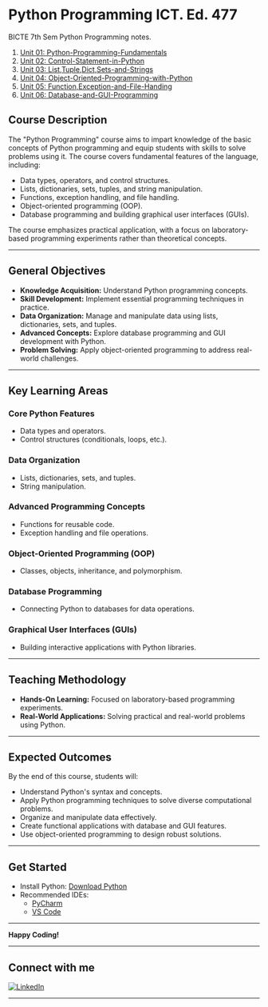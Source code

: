 # Python Programming ICT. Ed. 477
BICTE 7th Sem Python Programming notes.
1. [Unit 01: Python-Programming-Fundamentals](01-Python-Programming-Fundamentals.md)  
2. [Unit 02: Control-Statement-in-Python](02-Control-Statement-in-Python.md)  
3. [Unit 03: List,Tuple,Dict,Sets-and-Strings](03-List,Tuple,Dict,Sets-and-Strings.md)  
4. [Unit 04: Object-Oriented-Programming-with-Python](04-Object-Oriented-Programming-with-Python.md)  
5. [Unit 05: Function,Exception-and-File-Handing](05-Function-Exception-and-File-Handling.md)  
6. [Unit 06: Database-and-GUI-Programming](06-Database-and-GUI-Programming.md)  

## **Course Description**
The "Python Programming" course aims to impart knowledge of the basic concepts of Python programming and equip students with skills to solve problems using it. The course covers fundamental features of the language, including:
- Data types, operators, and control structures.
- Lists, dictionaries, sets, tuples, and string manipulation.
- Functions, exception handling, and file handling.
- Object-oriented programming (OOP).
- Database programming and building graphical user interfaces (GUIs).

The course emphasizes practical application, with a focus on laboratory-based programming experiments rather than theoretical concepts.

---

## **General Objectives**
- **Knowledge Acquisition:** Understand Python programming concepts.
- **Skill Development:** Implement essential programming techniques in practice.
- **Data Organization:** Manage and manipulate data using lists, dictionaries, sets, and tuples.
- **Advanced Concepts:** Explore database programming and GUI development with Python.
- **Problem Solving:** Apply object-oriented programming to address real-world challenges.

---

## **Key Learning Areas**
### **Core Python Features**
- Data types and operators.
- Control structures (conditionals, loops, etc.).

### **Data Organization**
- Lists, dictionaries, sets, and tuples.
- String manipulation.

### **Advanced Programming Concepts**
- Functions for reusable code.
- Exception handling and file operations.

### **Object-Oriented Programming (OOP)**
- Classes, objects, inheritance, and polymorphism.

### **Database Programming**
- Connecting Python to databases for data operations.

### **Graphical User Interfaces (GUIs)**
- Building interactive applications with Python libraries.

---

## **Teaching Methodology**
- **Hands-On Learning:** Focused on laboratory-based programming experiments.
- **Real-World Applications:** Solving practical and real-world problems using Python.

---

## **Expected Outcomes**
By the end of this course, students will:
- Understand Python's syntax and concepts.
- Apply Python programming techniques to solve diverse computational problems.
- Organize and manipulate data effectively.
- Create functional applications with database and GUI features.
- Use object-oriented programming to design robust solutions.

---

## **Get Started**
- Install Python: [Download Python](https://www.python.org/downloads/)
- Recommended IDEs: 
  - [PyCharm](https://www.jetbrains.com/pycharm/)
  - [VS Code](https://code.visualstudio.com/)

---

**Happy Coding!**

<hr>

## Connect with me

[![LinkedIn](https://img.shields.io/badge/LinkedIn-Profile-blue?logo=linkedin&logoColor=white&style=flat-square)](https://www.linkedin.com/in/sushan-khatri-959248259/)
<hr>